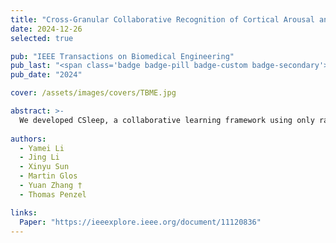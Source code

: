 ```yaml
---
title: "Cross-Granular Collaborative Recognition of Cortical Arousal and Sleep Stages from Photoplethysmography"
date: 2024-12-26
selected: true

pub: "IEEE Transactions on Biomedical Engineering"
pub_last: "<span class='badge badge-pill badge-custom badge-secondary'>Journal</span>"
pub_date: "2024"

cover: /assets/images/covers/TBME.jpg

abstract: >-
  We developed CSleep, a collaborative learning framework using only raw PPG signals to jointly recognize cortical arousal and sleep stages, achieving clinically relevant accuracy while offering a cost-effective solution for accessible home sleep monitoring.
  
authors:
  - Yamei Li
  - Jing Li
  - Xinyu Sun
  - Martin Glos
  - Yuan Zhang †
  - Thomas Penzel

links:
  Paper: "https://ieeexplore.ieee.org/document/11120836"
---
```

